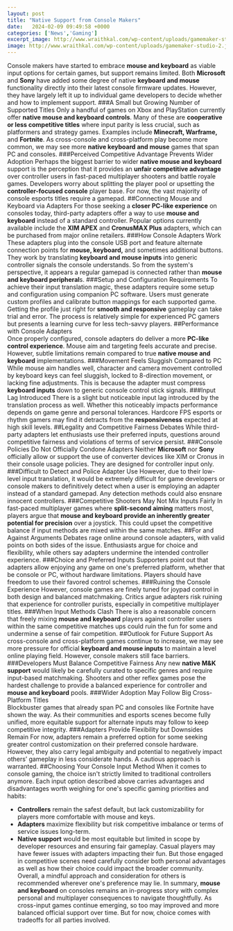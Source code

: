```yaml
---
layout: post
title: "Native Support from Console Makers"
date:   2024-02-09 09:49:58 +0000
categories: ['News','Gaming']
excerpt_image: http://www.wraithkal.com/wp-content/uploads/gamemaker-studio-2.jpg
image: http://www.wraithkal.com/wp-content/uploads/gamemaker-studio-2.jpg
---
```


Console makers have started to embrace **mouse and keyboard** as viable input options for certain games, but support remains limited. Both **Microsoft** and **Sony** have added some degree of native **keyboard and mouse** functionality directly into their latest console firmware updates. However, they have largely left it up to individual game developers to decide whether and how to implement support. 
###A Small but Growing Number of Supported Titles
Only a handful of games on Xbox and PlayStation currently offer **native mouse and keyboard controls**. Many of these are **cooperative or less competitive titles** where input parity is less crucial, such as platformers and strategy games. Examples include **Minecraft, Warframe,** and **Fortnite**. As cross-console and cross-platform play become more common, we may see more **native keyboard and mouse** games that span PC and consoles. 
###Perceived Competitive Advantage Prevents Wider Adoption
Perhaps the biggest barrier to wider **native mouse and keyboard** support is the perception that it provides an **unfair competitive advantage** over controller users in fast-paced multiplayer shooters and battle royale games. Developers worry about splitting the player pool or upsetting the **controller-focused console** player base. For now, the vast majority of console esports titles require a gamepad.
##Connecting Mouse and Keyboard via Adapters
For those seeking a **closer PC-like experience** on consoles today, third-party adapters offer a way to use **mouse and keyboard** instead of a standard controller. Popular options currently available include the **XIM APEX** and **CronusMAX Plus** adapters, which can be purchased from major online retailers.
###How Console Adapters Work  
These adapters plug into the console USB port and feature alternate connection points for **mouse, keyboard,** and sometimes additional buttons. They work by translating **keyboard and mouse inputs** into generic controller signals the console understands. So from the system's perspective, it appears a regular gamepad is connected rather than **mouse and keyboard peripheral**s.
###Setup and Configuration Requirements
To achieve their input translation magic, these adapters require some setup and configuration using companion PC software. Users must generate custom profiles and calibrate button mappings for each supported game. Getting the profile just right for **smooth and responsive** gameplay can take trial and error. The process is relatively simple for experienced PC gamers but presents a learning curve for less tech-savvy players.
##Performance with Console Adapters  
Once properly configured, console adapters do deliver a more **PC-like control experience**. Mouse aim and targeting feels accurate and precise. However, subtle limitations remain compared to true **native mouse and keyboard** implementations.
###Movement Feels Sluggish Compared to PC
While mouse aim handles well, character and camera movement controlled by keyboard keys can feel sluggish, locked to 8-direction movement, or lacking fine adjustments. This is because the adapter must compress **keyboard inputs** down to generic console control stick signals.
###Input Lag Introduced
There is a slight but noticeable input lag introduced by the translation process as well. Whether this noticeably impacts performance depends on game genre and personal tolerances. Hardcore FPS esports or rhythm gamers may find it detracts from the **responsiveness** expected at high skill levels.
##Legality and Competitive Fairness Debates
While third-party adapters let enthusiasts use their preferred inputs, questions around competitive fairness and violations of terms of service persist. 
###Console Policies Do Not Officially Condone Adapters
Neither **Microsoft** nor **Sony** officially allow or support the use of converter devices like XIM or Cronus in their console usage policies. They are designed for controller input only.
###Difficult to Detect and Police Adapter Use
However, due to their low-level input translation, it would be extremely difficult for game developers or console makers to definitively detect when a user is employing an adapter instead of a standard gamepad. Any detection methods could also ensnare innocent controllers. 
###Competitive Shooters May Not Mix Inputs Fairly
In fast-paced multiplayer games where **split-second aiming** matters most, players argue that **mouse and keyboard provide an inherently greater potential for precision** over a joystick. This could upset the competitive balance if input methods are mixed within the same matches.
##For and Against Arguments
Debates rage online around console adapters, with valid points on both sides of the issue. Enthusiasts argue for choice and flexibility, while others say adapters undermine the intended controller experience. 
###Choice and Preferred Inputs
Supporters point out that adapters allow enjoying any game on one's preferred platform, whether that be console or PC, without hardware limitations. Players should have freedom to use their favored control schemes.
###Ruining the Console Experience 
However, console games are finely tuned for joypad control in both design and balanced matchmaking. Critics argue adapters risk ruining that experience for controller purists, especially in competitive multiplayer titles.
###When Input Methods Clash
There is also a reasonable concern that freely mixing **mouse and keyboard** players against controller users within the same competitive matches ups could ruin the fun for some and undermine a sense of fair competition.
##Outlook for Future Support
As cross-console and cross-platform games continue to increase, we may see more pressure for official **keyboard and mouse inputs** to maintain a level online playing field. However, console makers still face barriers. 
###Developers Must Balance Competitive Fairness
Any new **native M&K support** would likely be carefully curated to specific genres and require input-based matchmaking. Shooters and other reflex games pose the hardest challenge to provide a balanced experience for controller and **mouse and keyboard** pools. 
###Wider Adoption May Follow Big Cross-Platform Titles  
Blockbuster games that already span PC and consoles like Fortnite have shown the way. As their communities and esports scenes become fully unified, more equitable support for alternate inputs may follow to keep competitive integrity.
###Adapters Provide Flexibility but Downsides Remain
For now, adapters remain a preferred option for some seeking greater control customization on their preferred console hardware. However, they also carry legal ambiguity and potential to negatively impact others’ gameplay in less considerate hands. A cautious approach is warranted.
##Choosing Your Console Input Method
When it comes to console gaming, the choice isn't strictly limited to traditional controllers anymore. Each input option described above carries advantages and disadvantages worth weighing for one's specific gaming priorities and habits:
- **Controllers** remain the safest default, but lack customizability for players more comfortable with mouse and keys. 
- **Adapters** maximize flexibility but risk competitive imbalance or terms of service issues long-term. 
- **Native support** would be most equitable but limited in scope by developer resources and ensuring fair gameplay. 
Casual players may have fewer issues with adapters impacting their fun. But those engaged in competitive scenes need carefully consider both personal advantages as well as how their choice could impact the broader community. Overall, a mindful approach and consideration for others is recommended wherever one's preference may lie.
In summary, **mouse and keyboard** on consoles remains an in-progress story with complex personal and multiplayer consequences to navigate thoughtfully. As cross-input games continue emerging, so too may improved and more balanced official support over time. But for now, choice comes with tradeoffs for all parties involved.